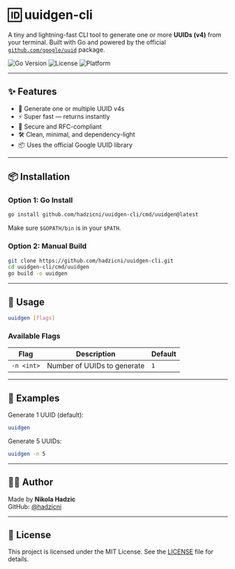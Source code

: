 # 🆔 uuidgen-cli

A tiny and lightning-fast CLI tool to generate one or more **UUIDs (v4)** from your terminal. Built with Go and powered by the official [`github.com/google/uuid`](https://pkg.go.dev/github.com/google/uuid) package.

![Go Version](https://img.shields.io/badge/Go-1.24+-blue?logo=go)
![License](https://img.shields.io/badge/license-MIT-green.svg)
![Platform](https://img.shields.io/badge/platform-macOS%20%7C%20Linux%20%7C%20Windows-lightgrey)

---

## ✨ Features

- 🔢 Generate one or multiple UUID v4s
- ⚡ Super fast — returns instantly
- 🧪 Secure and RFC-compliant
- 🛠️ Clean, minimal, and dependency-light
- 📦 Uses the official Google UUID library

---

## 📦 Installation

### Option 1: Go Install

```bash
go install github.com/hadzicni/uuidgen-cli/cmd/uuidgen@latest
```

Make sure `$GOPATH/bin` is in your `$PATH`.

### Option 2: Manual Build

```bash
git clone https://github.com/hadzicni/uuidgen-cli.git
cd uuidgen-cli/cmd/uuidgen
go build -o uuidgen
```

---

## 🚀 Usage

```bash
uuidgen [flags]
```

### Available Flags

| Flag        | Description                         | Default |
|-------------|-------------------------------------|---------|
| `-n <int>`  | Number of UUIDs to generate         | `1`     |

---

## 🔧 Examples

Generate 1 UUID (default):

```bash
uuidgen
```

Generate 5 UUIDs:

```bash
uuidgen -n 5
```

---

## 👨‍💻 Author

Made by **Nikola Hadzic**  
GitHub: [@hadzicni](https://github.com/hadzicni)

---

## 📄 License

This project is licensed under the MIT License. See the [LICENSE](./LICENSE) file for details.
